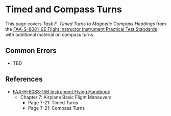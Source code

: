 # Timed and Compass Turns

This page covers *Task F. Timed Turns to Magnetic Compass Headings* from the [FAA-S-8081-9E Flight Instructor Instrument Practical Test Standards](https://www.faa.gov/training_testing/testing/acs/cfi_instrument_pts_9.pdf) with additional material on compass turns.

<!--@include: ./docs/src/includes/instrument-flight/timed-and-compass-turns.md | shift:1-->

## Common Errors

* TBD

## References

* [FAA-H-8083-15B Instrument Flying Handbook](https://www.faa.gov/sites/faa.gov/files/regulations_policies/handbooks_manuals/aviation/FAA-H-8083-15B.pdf)
  * Chapter 7: Airplane Basic Flight Maneuvers
    * Page 7-21: Timed Turns
    * Page 7-21: Compass Turns
